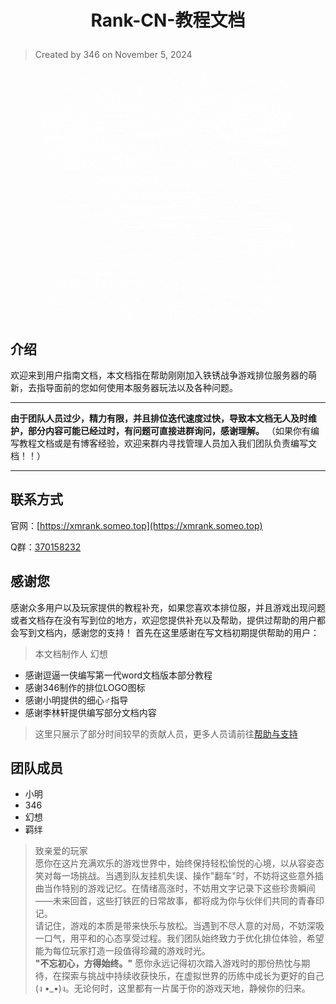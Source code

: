 # <p align="center">**Rank-CN-教程文档**</p>
> Created by 346 on November 5, 2024

<p align="center"><img src="/images/动态logo.gif" width="400" alt="动态logo"></img></p>

## 介绍
欢迎来到用户指南文档，本文档指在帮助刚刚加入铁锈战争游戏排位服务器的萌新，去指导面前的您如何使用本服务器玩法以及各种问题。

---

**由于团队人员过少，精力有限，并且排位迭代速度过快，导致本文档无人及时维护，部分内容可能已经过时，有问题可直接进群询问，感谢理解。**
（如果你有编写教程文档或是有博客经验，欢迎来群内寻找管理人员加入我们团队负责编写文档！！）

---

## 联系方式
官网：[https://xmrank.someo.top](https://xmrank.someo.top)

Q群：[370158232](http://qm.qq.com/cgi-bin/qm/qr?_wv=1027&k=SJL2UIorufO3dSU7urO9LHJeKnvWWhxJ&authKey=NWaW3ABuz4Zhhj7vjEMe4PFjX2ChEZLpiKrk4LdMGK4UbCUzPiTRkKzTs%2FdJbTZ5&noverify=0&group_code=370158232)

## 感谢您
感谢众多用户以及玩家提供的教程补充，如果您喜欢本排位服，并且游戏出现问题或者文档存在没有写到位的地方，欢迎您提供补充以及帮助，提供过帮助的用户都会写到文档内，感谢您的支持！
首先在这里感谢在写文档初期提供帮助的用户：

> 本文档制作人 幻想

- 感谢逗逼一侠编写第一代word文档版本部分教程
- 感谢346制作的排位LOGO图标
- 感谢小明提供的细心♂指导
- 感谢李林轩提供编写部分文档内容
> 这里只展示了部分时间较早的贡献人员，更多人员请前往[帮助与支持](/帮助与支持)

## 团队成员
- 小明
- 346
- 幻想
- 羁绊

> 致亲爱的玩家  
愿你在这片充满欢乐的游戏世界中，始终保持轻松愉悦的心境，以从容姿态笑对每一场挑战。当遇到队友挂机失误、操作"翻车"时，不妨将这些意外插曲当作特别的游戏记忆。在情绪高涨时，不妨用文字记录下这些珍贵瞬间——未来回首，这些打铁匠的日常故事，都将成为你与伙伴们共同的青春印记。  
请记住，游戏的本质是带来快乐与放松。当遇到不尽人意的对局，不妨深吸一口气，用平和的心态享受过程。我们团队始终致力于优化排位体验，希望能为每位玩家打造一段值得珍藏的游戏时光。  
**"不忘初心，方得始终。"** 愿你永远记得初次踏入游戏时的那份热忱与期待，在探索与挑战中持续收获快乐，在虚拟世界的历练中成长为更好的自己(ง •_•)ง。无论何时，这里都有一片属于你的游戏天地，静候你的归来。  
